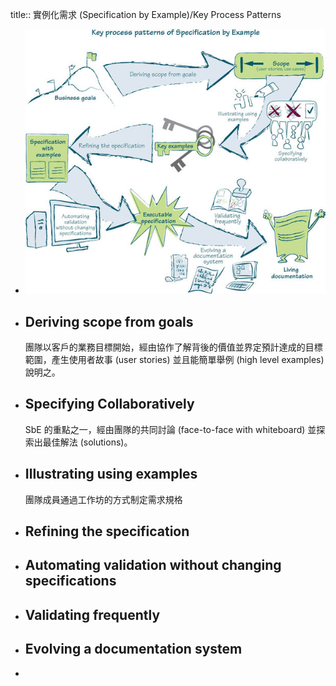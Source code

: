 title:: 實例化需求 (Specification by Example)/Key Process Patterns

- ![image.png](../assets/image_1656910755612_0.png)
- ## Deriving scope from goals
  團隊以客戶的業務目標開始，經由協作了解背後的價值並界定預計達成的目標範圍，產生使用者故事 (user stories) 並且能簡單舉例 (high level examples) 說明之。
- ## Specifying Collaboratively
  SbE 的重點之一，經由團隊的共同討論 (face-to-face with whiteboard) 並探索出最佳解法 (solutions)。
- ## Illustrating using examples
  團隊成員通過工作坊的方式制定需求規格
- ## Refining the specification
- ## Automating validation without changing specifications
- ## Validating frequently
- ## Evolving a documentation system
-